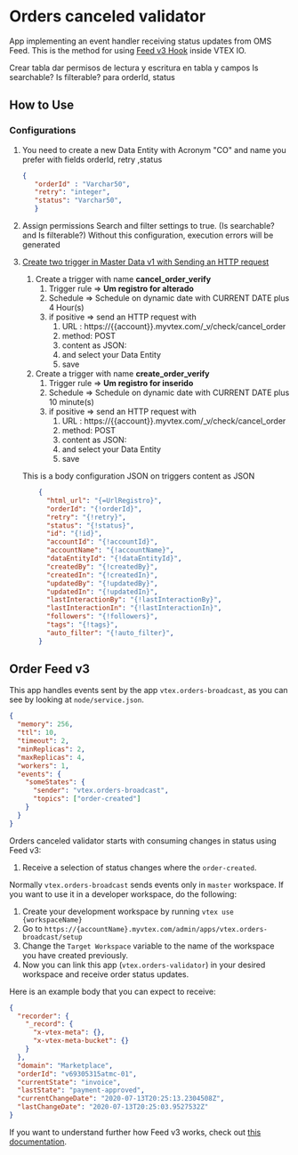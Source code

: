 # Orders canceled validator

App implementing an event handler receiving status updates from OMS Feed. 
This is the method for using [Feed v3 Hook](https://developers.vtex.com/reference/feed-v3) inside VTEX IO.



Crear tabla
dar permisos de lectura y escritura en tabla y campos 
    Is searchable? Is filterable? 
    para orderId, status


## How to Use

### Configurations 
1. You need to create a new Data Entity with Acronym "CO" and name you prefer with fields orderId, retry ,status
   ```json
   {
      "orderId" : "Varchar50",
      "retry": "integer",
      "status": "Varchar50",
      }
    ``` 
2. Assign permissions Search and filter settings to true. (Is searchable? and Is filterable?) Without this configuration, execution errors will be generated 
3. [Create two trigger in Master Data v1 with Sending an HTTP request](https://help.vtex.com/en/tutorial/creating-trigger-in-master-data--tutorials_1270#sending-an-http-request) 
   1. Create a trigger with name **cancel_order_verify**
      1. Trigger rule => **Um registro for alterado**
      2. Schedule => Schedule on dynamic date with CURRENT DATE plus 4 Hour(s)
      3. if positive => send an HTTP request with 
         1. URL : https://{{account}}.myvtex.com/_v/check/cancel_order
         2. method: POST
         3. content as JSON: 
         4. and select your Data Entity
         5. save 
   2. Create a trigger with name **create_order_verify**
      1. Trigger rule => **Um registro for inserido**
      2. Schedule => Schedule on dynamic date with CURRENT DATE plus 10 minute(s)
      3. if positive => send an HTTP request with 
         1. URL : https://{{account}}.myvtex.com/_v/check/cancel_order
         2. method: POST
         3. content as JSON: 
         4. and select your Data Entity
         5. save 

    This is a body configuration JSON  on triggers content as JSON
    ```json
        {
          "html_url": "{=UrlRegistro}",
          "orderId": "{!orderId}",
          "retry": "{!retry}",
          "status": "{!status}",
          "id": "{!id}",
          "accountId": "{!accountId}",
          "accountName": "{!accountName}",
          "dataEntityId": "{!dataEntityId}",
          "createdBy": "{!createdBy}",
          "createdIn": "{!createdIn}",
          "updatedBy": "{!updatedBy}",
          "updatedIn": "{!updatedIn}",
          "lastInteractionBy": "{!lastInteractionBy}",
          "lastInteractionIn": "{!lastInteractionIn}",
          "followers": "{!followers}",
          "tags": "{!tags}",
          "auto_filter": "{!auto_filter}",
        }
    ```

## Order Feed v3

This app handles events sent by the app `vtex.orders-broadcast`, as you can see by looking at `node/service.json`.

```json
{
  "memory": 256,
  "ttl": 10,
  "timeout": 2,
  "minReplicas": 2,
  "maxReplicas": 4,
  "workers": 1,
  "events": {
    "someStates": {
      "sender": "vtex.orders-broadcast",
      "topics": ["order-created"]
    }
  }
}
```

Orders canceled validator starts with consuming changes in status using Feed v3:

1. Receive a selection of status changes where the `order-created`. 

Normally `vtex.orders-broadcast` sends events only in `master` workspace. If you want to use it in a developer workspace, do the following:

1. Create your development workspace by running `vtex use {workspaceName}`
2. Go to `https://{accountName}.myvtex.com/admin/apps/vtex.orders-broadcast/setup`
3. Change the `Target Workspace` variable to the name of the workspace you have created previously.
4. Now you can link this app (`vtex.orders-validator`) in your desired workspace and receive order status updates.

Here is an example body that you can expect to receive:

```json
{
  "recorder": {
    "_record": {
      "x-vtex-meta": {},
      "x-vtex-meta-bucket": {}
    }
  },
  "domain": "Marketplace",
  "orderId": "v69305315atmc-01",
  "currentState": "invoice",
  "lastState": "payment-approved",
  "currentChangeDate": "2020-07-13T20:25:13.2304508Z",
  "lastChangeDate": "2020-07-13T20:25:03.9527532Z"
}
```

If you want to understand further how Feed v3 works, check out [this documentation](https://help.vtex.com/tutorial/orders-management-feed-v3-setup--5qDml3cQypWDRTgw69s4C1).
